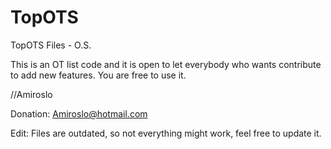 TopOTS
======

TopOTS Files - O.S.

This is an OT list code and it is open to let everybody who wants contribute to add new features.
You are free to use it.

//Amiroslo

Donation: Amiroslo@hotmail.com

Edit: Files are outdated, so not everything might work, feel free to update it.
